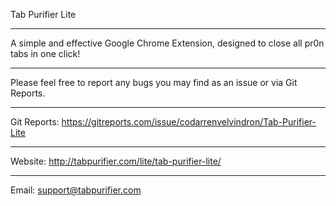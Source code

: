 Tab Purifier Lite
***

A simple and effective Google Chrome Extension, designed to close all pr0n tabs in one click!
***
Please feel free to report any bugs you may find as an issue or via Git Reports.
***
Git Reports: https://gitreports.com/issue/codarrenvelvindron/Tab-Purifier-Lite
***
Website: http://tabpurifier.com/lite/tab-purifier-lite/
***
Email: support@tabpurifier.com

